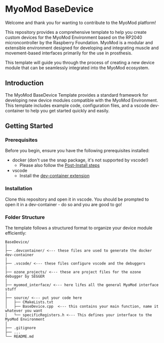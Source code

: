 # MyoMod BaseDevice

Welcome and thank you for wanting to contribute to the MyoMod platform! 

This repository provides a comprehensive template to help you create custom devices for the MyoMod Environment based on the RP2040 microncontroller by the Raspberry Foundation. MyoMod is a modular and extensible environment designed for developing and integrating muscle and movement-based interfaces primarily for the use in prosthesis.

This template will guide you through the process of creating a new device module that can be seamlessly integrated into the MyoMod ecosystem.

## Introduction

The MyoMod BaseDevice Template provides a standard framework for developing new device modules compatible with the MyoMod Environment. This template includes example code, configuration files, and a vscode dev-container to help you get started quickly and easily.

## Getting Started
### Prerequisites

Before you begin, ensure you have the following prerequisites installed:

* docker (don't use the snap package, it's not supported by vscode!)
  - Please also follow the [Post-Install steps](https://docs.docker.com/engine/install/linux-postinstall/)
* vscode
  - Install the [dev-container extension](https://marketplace.visualstudio.com/items?itemName=ms-vscode-remote.remote-containers)

### Installation

Clone this repository and open it in vscode. You should be prompted to open it in a dev-container - do so and you are good to go!

### Folder Structure
The template follows a structured format to organize your device module efficiently:
```
BaseDevice/
│
├── .devcontainer/ <--- these files are used to generate the docker dev-container
|
├── .vscode/ <--- these files configure vscode and the debuggers
|
├── ozone_projects/ <--- these are project files for the ozone debugger by SEGGER
│
├── myomod_interface/ <--- here lifes all the general MyoMod interface stuff
│
├── source/ <--- put your code here
│   ├── CMakeLists.txt  
│   ├── BaseDevice.cpp  <--- this contains your main function, name it whatever you want
│   └── specificRegisters.h <--- This defines your interface to the MyoMod Environment
│
├── .gitignore
├── ...
└── README.md
```